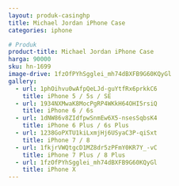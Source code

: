 ```yaml
---
layout: produk-casinghp
title: Michael Jordan iPhone Case
categories: iphone

# Produk
product-title: Michael Jordan iPhone Case
harga: 90000
sku: hn-1699
image-drive: 1fzOfPYhSgglei_mh74dBXFB9G60KQyGl
gallery:
  - url: 1phOihvu0wAfpQeLJd-guYtfRx6prkkC6
    title: iPhone 5 / 5s / SE
  - url: 1934NXMwaK8MocPgRP4WKkH64OHI5rsiQ
    title: iPhone 6 / 6s
  - url: 1dNW86v8ZIdfpwSnmEw6X5-nsesSqbsK4
    title: iPhone 6 Plus / 6s Plus
  - url: 1238GoPXTU1kiLxmjHj6USyaC3P-qiSxt
    title: iPhone 7 / 8
  - url: 1fkjrVWQtgcD1MZ8dr5zPFmY0KR7Y_-vC
    title: iPhone 7 Plus / 8 Plus
  - url: 1fzOfPYhSgglei_mh74dBXFB9G60KQyGl
    title: iPhone X
---
```

